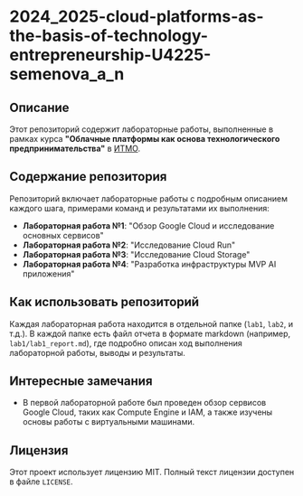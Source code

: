 # 2024_2025-cloud-platforms-as-the-basis-of-technology-entrepreneurship-U4225-semenova_a_n

## Описание

Этот репозиторий содержит лабораторные работы, выполненные в рамках курса **"Облачные платформы как основа технологического предпринимательства"** в [ИТМО](https://itmo.ru/ru/).


## Содержание репозитория

Репозиторий включает лабораторные работы с подробным описанием каждого шага, примерами команд и результатами их выполнения:

- **Лабораторная работа №1**: "Обзор Google Cloud и исследование основных сервисов"
- **Лабораторная работа №2**: "Исследование Cloud Run"
- **Лабораторная работа №3**: "Исследование Cloud Storage"
- **Лабораторная работа №4**: "Разработка инфраструктуры MVP AI приложения"

## Как использовать репозиторий

Каждая лабораторная работа находится в отдельной папке (`lab1`, `lab2`, и т.д.). В каждой папке есть файл отчета в формате markdown (например, `lab1/lab1_report.md`), где подробно описан ход выполнения лабораторной работы, выводы и результаты.

## Интересные замечания

- В первой лабораторной работе был проведен обзор сервисов Google Cloud, таких как Compute Engine и IAM, а также изучены основы работы с виртуальными машинами.


## Лицензия

Этот проект использует лицензию MIT. Полный текст лицензии доступен в файле `LICENSE`.
